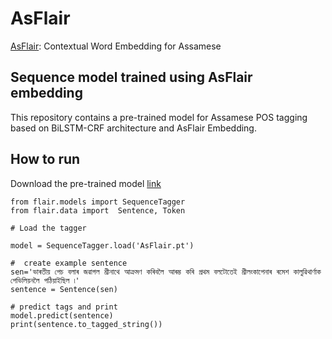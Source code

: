 # AsFlair
[AsFlair](https://drive.google.com/file/d/1oZG5HoWnbPXM2a0_NLy4YRqAyvqZFeHP/view?usp=drive_link): Contextual Word Embedding for Assamese


## Sequence model trained using AsFlair embedding

This repository contains a pre-trained model for Assamese POS tagging based on BiLSTM-CRF architecture and AsFlair Embedding.
## How to run

Download the pre-trained model [link](https://drive.google.com/file/d/1MC7mVOguotsPEnpLiL20ag97O7siMqvU/view?usp=sharing)

```
from flair.models import SequenceTagger
from flair.data import  Sentence, Token

# Load the tagger

model = SequenceTagger.load('AsFlair.pt')

#  create example sentence
sen='ভাৰতীয় পেচ বলাৰ জৱাগল শ্রীনাথে আক্রমণ কৰিবলৈ আৰম্ভ কৰি প্রথম বলটোতেই শ্রীলংকাপেনাৰ ৰমেশ কালুৱিথার্ণাক পেভিলিয়নলৈ পঠিয়াইছিল ৷'
sentence = Sentence(sen)

# predict tags and print
model.predict(sentence)
print(sentence.to_tagged_string())

```

<!-- Assamese monolingual corpus (23 Million) - [Download](https://drive.google.com/file/d/1sA5qEwD-Fadh3dIB1ADcK3m1yfWb8i_l/view?usp=sharing) -->

